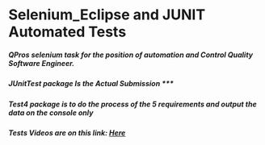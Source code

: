 # Selenium_Eclipse and JUNIT Automated Tests

##### QPros selenium task for the position of automation and Control Quality Software Engineer.


##### JUnitTest package Is the Actual Submission ***
##### Test4 package is to do the process of the 5 requirements and output the data on the console only 
##### Tests Videos are on this link: [Here](https://drive.google.com/drive/folders/1bwCZnYbp2BjVx0FPL7PtNa05Is8eIVcP?usp=sharing)
